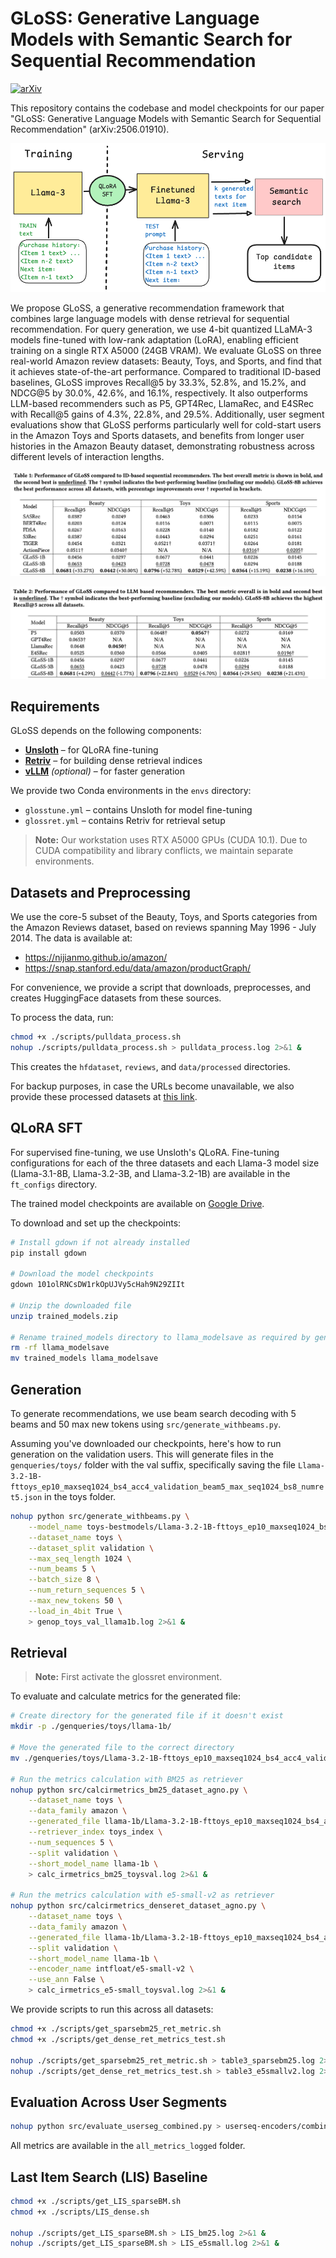 # GLoSS: Generative Language Models with Semantic Search for Sequential Recommendation

[![arXiv](https://img.shields.io/badge/arXiv-2506.01910-b31b1b.svg)](https://arxiv.org/abs/2506.01910)

This repository contains the codebase and model checkpoints for our paper "GLoSS: Generative Language Models with Semantic Search for Sequential Recommendation" (arXiv:2506.01910).

![GLoSS Teaser](figures/compact-teaser.png)

We propose GLoSS, a generative recommendation framework that combines large language models with dense retrieval for sequential recommendation. For query generation, we use 4-bit quantized LLaMA-3 models fine-tuned with low-rank adaptation (LoRA), enabling efficient training on a single RTX A5000 (24GB VRAM). We evaluate GLoSS on three real-world Amazon review datasets: Beauty, Toys, and Sports, and find that it achieves state-of-the-art performance. Compared to traditional ID-based baselines, GLoSS improves Recall@5 by 33.3%, 52.8%, and 15.2%, and NDCG@5 by 30.0%, 42.6%, and 16.1%, respectively. It also outperforms LLM-based recommenders such as P5, GPT4Rec, LlamaRec, and E4SRec with Recall@5 gains of 4.3%, 22.8%, and 29.5%. Additionally, user segment evaluations show that GLoSS performs particularly well for cold-start users in the Amazon Toys and Sports datasets, and benefits from longer user histories in the Amazon Beauty dataset, demonstrating robustness across different levels of interaction lengths.

![ID-based vs GLoSS Comparison](figures/IDbasedvsGLoSS.png)

![LLM-based vs GLoSS Comparison](figures/LLMbasedvsGLoSS.png)

## Requirements

GLoSS depends on the following components:

- **[Unsloth](https://github.com/unslothai/unsloth)** – for QLoRA fine-tuning
- **[Retriv](https://github.com/AmenRa/retriv)** – for building dense retrieval indices
- **[vLLM](https://github.com/vllm-project/vllm)** *(optional)* – for faster generation

We provide two Conda environments in the `envs` directory:
- `glosstune.yml` – contains Unsloth for model fine-tuning
- `glossret.yml` – contains Retriv for retrieval setup

> **Note:** Our workstation uses RTX A5000 GPUs (CUDA 10.1). Due to CUDA compatibility and library conflicts, we maintain separate environments.

## Datasets and Preprocessing

We use the core-5 subset of the Beauty, Toys, and Sports categories from the Amazon Reviews dataset, based on reviews spanning May 1996 - July 2014. The data is available at:
- https://nijianmo.github.io/amazon/
- https://snap.stanford.edu/data/amazon/productGraph/

For convenience, we provide a script that downloads, preprocesses, and creates HuggingFace datasets from these sources.

To process the data, run:
```bash
chmod +x ./scripts/pulldata_process.sh
nohup ./scripts/pulldata_process.sh > pulldata_process.log 2>&1 &
```

This creates the `hfdataset`, `reviews`, and `data/processed` directories.

For backup purposes, in case the URLs become unavailable, we also provide these processed datasets at [this link](https://drive.google.com/file/d/1nYleGIZA2gBp9VfFLS6PiFc0myaKldlK/view?usp=drive_link).

## QLoRA SFT

For supervised fine-tuning, we use Unsloth's QLoRA. Fine-tuning configurations for each of the three datasets and each Llama-3 model size (Llama-3.1-8B, Llama-3.2-3B, and Llama-3.2-1B) are available in the `ft_configs` directory.

The trained model checkpoints are available on [Google Drive](https://drive.google.com/file/d/101olRNCsDW1rkOpUJVy5cHah9N29ZIIt/view?usp=drive_link).

To download and set up the checkpoints:
```bash
# Install gdown if not already installed
pip install gdown

# Download the model checkpoints
gdown 101olRNCsDW1rkOpUJVy5cHah9N29ZIIt

# Unzip the downloaded file
unzip trained_models.zip

# Rename trained_models directory to llama_modelsave as required by gen_withbeams
rm -rf llama_modelsave
mv trained_models llama_modelsave
```

## Generation

To generate recommendations, we use beam search decoding with 5 beams and 50 max new tokens using `src/generate_withbeams.py`.

Assuming you've downloaded our checkpoints, here's how to run generation on the validation users. This will generate files in the `genqueries/toys/` folder with the val suffix, specifically saving the file `Llama-3.2-1B-fttoys_ep10_maxseq1024_bs4_acc4_validation_beam5_max_seq1024_bs8_numret5.json` in the toys folder.

```bash
nohup python src/generate_withbeams.py \
    --model_name toys-bestmodels/Llama-3.2-1B-fttoys_ep10_maxseq1024_bs4_acc4 \
    --dataset_name toys \
    --dataset_split validation \
    --max_seq_length 1024 \
    --num_beams 5 \
    --batch_size 8 \
    --num_return_sequences 5 \
    --max_new_tokens 50 \
    --load_in_4bit True \
    > genop_toys_val_llama1b.log 2>&1 &
```

## Retrieval

> **Note:** First activate the glossret environment.

To evaluate and calculate metrics for the generated file:

```bash
# Create directory for the generated file if it doesn't exist
mkdir -p ./genqueries/toys/llama-1b/

# Move the generated file to the correct directory
mv ./genqueries/toys/Llama-3.2-1B-fttoys_ep10_maxseq1024_bs4_acc4_validation_beam5_max_seq1024_bs8_numret5.json ./genqueries/toys/llama-1b/

# Run the metrics calculation with BM25 as retriever
nohup python src/calcirmetrics_bm25_dataset_agno.py \
    --dataset_name toys \
    --data_family amazon \
    --generated_file llama-1b/Llama-3.2-1B-fttoys_ep10_maxseq1024_bs4_acc4_validation_beam5_max_seq1024_bs8_numret5.json \
    --retriever_index toys_index \
    --num_sequences 5 \
    --split validation \
    --short_model_name llama-1b \
    > calc_irmetrics_bm25_toysval.log 2>&1 &

# Run the metrics calculation with e5-small-v2 as retriever
nohup python src/calcirmetrics_denseret_dataset_agno.py \
    --dataset_name toys \
    --data_family amazon \
    --generated_file llama-1b/Llama-3.2-1B-fttoys_ep10_maxseq1024_bs4_acc4_validation_beam5_max_seq1024_bs8_numret5.json \
    --split validation \
    --short_model_name llama-1b \
    --encoder_name intfloat/e5-small-v2 \
    --use_ann False \
    > calc_irmetrics_e5-small_toysval.log 2>&1 &
```

We provide scripts to run this across all datasets:

```bash
chmod +x ./scripts/get_sparsebm25_ret_metric.sh
chmod +x ./scripts/get_dense_ret_metrics_test.sh

nohup ./scripts/get_sparsebm25_ret_metric.sh > table3_sparsebm25.log 2>&1 &
nohup ./scripts/get_dense_ret_metrics_test.sh > table3_e5smallv2.log 2>&1 &
```

## Evaluation Across User Segments

```bash
nohup python src/evaluate_userseg_combined.py > userseq-encoders/combined_final.log
```

All metrics are available in the `all_metrics_logged` folder.

## Last Item Search (LIS) Baseline

```bash
chmod +x ./scripts/get_LIS_sparseBM.sh
chmod +x ./scripts/LIS_dense.sh

nohup ./scripts/get_LIS_sparseBM.sh > LIS_bm25.log 2>&1 &
nohup ./scripts/get_LIS_sparseBM.sh > LIS_e5small.log 2>&1 &
```


